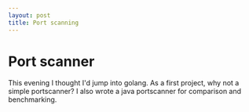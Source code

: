 ```yaml
---
layout: post
title: Port scanning
---
```


# Port scanner

This evening I thought I'd jump into golang. As a first project, why not a simple portscanner?
I also wrote a java portscanner for comparison and benchmarking.
